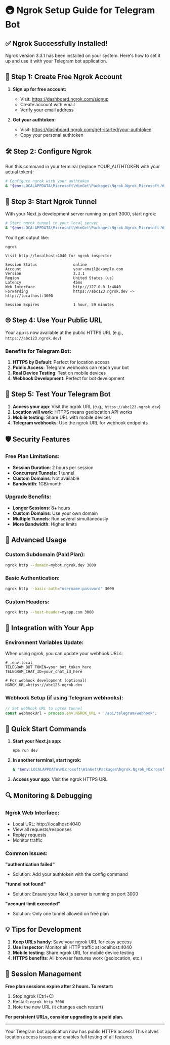 # 🚇 Ngrok Setup Guide for Telegram Bot

## ✅ Ngrok Successfully Installed!

Ngrok version 3.3.1 has been installed on your system. Here's how to set it up and use it with your Telegram bot application.

## 🔑 Step 1: Create Free Ngrok Account

1. **Sign up for free account:**
   - Visit: https://dashboard.ngrok.com/signup
   - Create account with email
   - Verify your email address

2. **Get your authtoken:**
   - Visit: https://dashboard.ngrok.com/get-started/your-authtoken
   - Copy your personal authtoken

## 🛠️ Step 2: Configure Ngrok

Run this command in your terminal (replace YOUR_AUTHTOKEN with your actual token):

```bash
# Configure ngrok with your authtoken
& "$env:LOCALAPPDATA\Microsoft\WinGet\Packages\Ngrok.Ngrok_Microsoft.Winget.Source_8wekyb3d8bbwe\ngrok.exe" config add-authtoken YOUR_AUTHTOKEN
```

## 🚀 Step 3: Start Ngrok Tunnel

With your Next.js development server running on port 3000, start ngrok:

```bash
# Start ngrok tunnel to your local server
& "$env:LOCALAPPDATA\Microsoft\WinGet\Packages\Ngrok.Ngrok_Microsoft.Winget.Source_8wekyb3d8bbwe\ngrok.exe" http 3000
```

You'll get output like:
```
ngrok                                                               
                                                                    
Visit http://localhost:4040 for ngrok inspector                   
                                                                    
Session Status                online                               
Account                       your-email@example.com              
Version                       3.3.1                               
Region                        United States (us)                  
Latency                       45ms                                
Web Interface                 http://127.0.0.1:4040              
Forwarding                    https://abc123.ngrok.dev -> http://localhost:3000

Session Expires               1 hour, 59 minutes  
```

## 🌐 Step 4: Use Your Public URL

Your app is now available at the public HTTPS URL (e.g., `https://abc123.ngrok.dev`)

### Benefits for Telegram Bot:

1. **HTTPS by Default**: Perfect for location access
2. **Public Access**: Telegram webhooks can reach your bot
3. **Real Device Testing**: Test on mobile devices
4. **Webhook Development**: Perfect for bot development

## 📱 Step 5: Test Your Telegram Bot

1. **Access your app**: Visit the ngrok URL (e.g., `https://abc123.ngrok.dev`)
2. **Location will work**: HTTPS means geolocation API works
3. **Mobile testing**: Share URL with mobile devices
4. **Telegram webhooks**: Use the ngrok URL for webhook endpoints

## 🛡️ Security Features

### Free Plan Limitations:
- **Session Duration**: 2 hours per session
- **Concurrent Tunnels**: 1 tunnel
- **Custom Domains**: Not available
- **Bandwidth**: 1GB/month

### Upgrade Benefits:
- **Longer Sessions**: 8+ hours
- **Custom Domains**: Use your own domain
- **Multiple Tunnels**: Run several simultaneously
- **More Bandwidth**: Higher limits

## 🔧 Advanced Usage

### Custom Subdomain (Paid Plan):
```bash
ngrok http --domain=mybot.ngrok.dev 3000
```

### Basic Authentication:
```bash
ngrok http --basic-auth="username:password" 3000
```

### Custom Headers:
```bash
ngrok http --host-header=myapp.com 3000
```

## 🎯 Integration with Your App

### Environment Variables Update:

When using ngrok, you can update your webhook URLs:

```env
# .env.local
TELEGRAM_BOT_TOKEN=your_bot_token_here
TELEGRAM_CHAT_ID=your_chat_id_here

# For webhook development (optional)
NGROK_URL=https://abc123.ngrok.dev
```

### Webhook Setup (if using Telegram webhooks):

```typescript
// Set webhook URL to ngrok tunnel
const webhookUrl = process.env.NGROK_URL + '/api/telegram/webhook';
```

## 🎉 Quick Start Commands

1. **Start your Next.js app:**
   ```bash
   npm run dev
   ```

2. **In another terminal, start ngrok:**
   ```bash
   & "$env:LOCALAPPDATA\Microsoft\WinGet\Packages\Ngrok.Ngrok_Microsoft.Winget.Source_8wekyb3d8bbwe\ngrok.exe" http 3000
   ```

3. **Access your app:** Visit the ngrok HTTPS URL

## 🔍 Monitoring & Debugging

### Ngrok Web Interface:
- Local URL: http://localhost:4040
- View all requests/responses
- Replay requests
- Monitor traffic

### Common Issues:

**"authentication failed"**
- Solution: Add your authtoken with the config command

**"tunnel not found"**
- Solution: Ensure your Next.js server is running on port 3000

**"account limit exceeded"**
- Solution: Only one tunnel allowed on free plan

## 💡 Tips for Development

1. **Keep URLs handy**: Save your ngrok URL for easy access
2. **Use inspector**: Monitor all HTTP traffic at localhost:4040
3. **Mobile testing**: Share ngrok URL for mobile device testing
4. **HTTPS benefits**: All browser features work (geolocation, etc.)

## 🔄 Session Management

**Free plan sessions expire after 2 hours. To restart:**

1. Stop ngrok (Ctrl+C)
2. Restart: `ngrok http 3000`
3. Note the new URL (it changes each restart)

**For persistent URLs, consider upgrading to a paid plan.**

---

Your Telegram bot application now has public HTTPS access! This solves location access issues and enables full testing of all features.